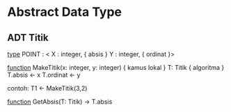 # Abstract Data Type

## ADT Titik
<u>type</u> POINT : < X : integer, { absis }
               Y : integer, { ordinat }>

<u>function</u> MakeTitik(x: integer, y: integer)
    { kamus lokal }
        T: Titik
    { algoritma }
        T.absis <- x
        T.ordinat <- y

contoh: T1 <- MakeTitik(3,2)

<u>function</u> GetAbsis(T: Titik)
    -> T.absis
